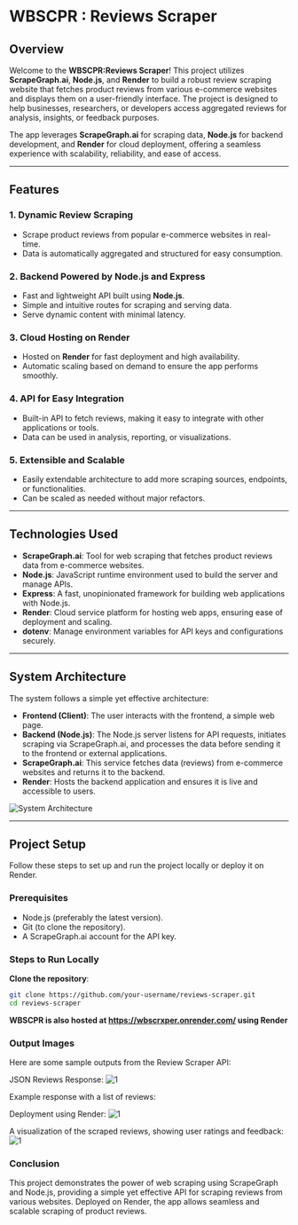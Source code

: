 # WBSCPR : Reviews Scraper 

## Overview

Welcome to the **WBSCPR:Reviews Scraper**! This project utilizes **ScrapeGraph.ai**, **Node.js**, and **Render** to build a robust review scraping website that fetches product reviews from various e-commerce websites and displays them on a user-friendly interface. The project is designed to help businesses, researchers, or developers access aggregated reviews for analysis, insights, or feedback purposes.

The app leverages **ScrapeGraph.ai** for scraping data, **Node.js** for backend development, and **Render** for cloud deployment, offering a seamless experience with scalability, reliability, and ease of access.

---

## Features

### 1. **Dynamic Review Scraping**
   - Scrape product reviews from popular e-commerce websites in real-time.
   - Data is automatically aggregated and structured for easy consumption.

### 2. **Backend Powered by Node.js and Express**
   - Fast and lightweight API built using **Node.js**.
   - Simple and intuitive routes for scraping and serving data.
   - Serve dynamic content with minimal latency.

### 3. **Cloud Hosting on Render**
   - Hosted on **Render** for fast deployment and high availability.
   - Automatic scaling based on demand to ensure the app performs smoothly.

### 4. **API for Easy Integration**
   - Built-in API to fetch reviews, making it easy to integrate with other applications or tools.
   - Data can be used in analysis, reporting, or visualizations.

### 5. **Extensible and Scalable**
   - Easily extendable architecture to add more scraping sources, endpoints, or functionalities.
   - Can be scaled as needed without major refactors.

---

## Technologies Used

- **ScrapeGraph.ai**: Tool for web scraping that fetches product reviews data from e-commerce websites.
- **Node.js**: JavaScript runtime environment used to build the server and manage APIs.
- **Express**: A fast, unopinionated framework for building web applications with Node.js.
- **Render**: Cloud service platform for hosting web apps, ensuring ease of deployment and scaling.
- **dotenv**: Manage environment variables for API keys and configurations securely.

---

## System Architecture

The system follows a simple yet effective architecture:

- **Frontend (Client)**: The user interacts with the frontend, a simple web page.
- **Backend (Node.js)**: The Node.js server listens for API requests, initiates scraping via ScrapeGraph.ai, and processes the data before sending it to the frontend or external applications.
- **ScrapeGraph.ai**: This service fetches data (reviews) from e-commerce websites and returns it to the backend.
- **Render**: Hosts the backend application and ensures it is live and accessible to users.

![System Architecture](assets/system-architecture.png)

---

## Project Setup

Follow these steps to set up and run the project locally or deploy it on Render.

### Prerequisites
- Node.js (preferably the latest version).
- Git (to clone the repository).
- A ScrapeGraph.ai account for the API key.

### Steps to Run Locally

 **Clone the repository**:
   ```bash
   git clone https://github.com/your-username/reviews-scraper.git
   cd reviews-scraper
   ```
**WBSCPR is also hosted at https://wbscrxper.onrender.com/ using Render**

### Output Images

Here are some sample outputs from the Review Scraper API:

JSON Reviews Response:
![1](assets/system-architecture.png)

Example response with a list of reviews:


Deployment using Render:
![1](assets/system-architecture.png)

A visualization of the scraped reviews, showing user ratings and feedback:
![1](assets/system-architecture.png)

###  Conclusion

This project demonstrates the power of web scraping using ScrapeGraph and Node.js, providing a simple yet effective API for scraping reviews from various websites. Deployed on Render, the app allows seamless and scalable scraping of product reviews.
  

 
